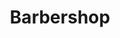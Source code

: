 ---
title: Barbershop
tags: john
image: /files/Hanoi_Barbershop/Hanoi_Barbershop_2000.jpg
imageBase: Hanoi_Barbershop
alt: A barber working on the street, mirror strapped to a nearby tree.
imageDate: May 2007
location: Hanoi, Vietnam
camera: Canon PowerShot SD 550
metaDescription: A barber working on the street, mirror strapped to a nearby tree.
---